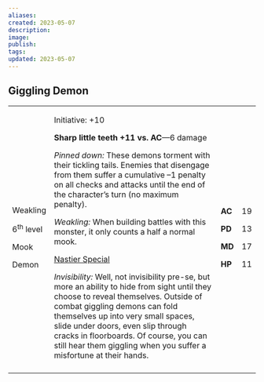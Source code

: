 ```yaml
---
aliases: 
created: 2023-05-07
description: 
image: 
publish: 
tags: 
updated: 2023-05-07
---
```


## Giggling Demon

<table>
<colgroup>
<col style="width: 16%" />
<col style="width: 72%" />
<col style="width: 5%" />
<col style="width: 5%" />
</colgroup>
<tbody>
<tr class="odd">
<td><p>Weakling</p>
<p>6<sup>th</sup> level</p>
<p>Mook</p>
<p>Demon</p></td>
<td><p>Initiative: +10</p>
<p><strong>Sharp little teeth +11 vs. AC</strong>—6 damage</p>
<p><em>Pinned down:</em> These demons torment with their tickling tails.
Enemies that disengage from them suffer a cumulative –1 penalty on all
checks and attacks until the end of the character’s turn (no maximum
penalty).</p>
<p><em>Weakling:</em> When building battles with this monster, it only
counts a half a normal mook.</p>
<p><u>Nastier Special</u></p>
<p><em>Invisibility:</em> Well, not invisibility pre-se, but more an
ability to hide from sight until they choose to reveal themselves.
Outside of combat giggling demons can fold themselves up into very small
spaces, slide under doors, even slip through cracks in floorboards. Of
course, you can still hear them giggling when you suffer a misfortune at
their hands.</p></td>
<td><p><strong>AC</strong></p>
<p><strong>PD</strong></p>
<p><strong>MD</strong></p>
<p><strong>HP</strong></p></td>
<td><p>19</p>
<p>13</p>
<p>17</p>
<p>11</p></td>
</tr>
<tr class="even">
<td></td>
<td></td>
<td></td>
<td></td>
</tr>
</tbody>
</table>


